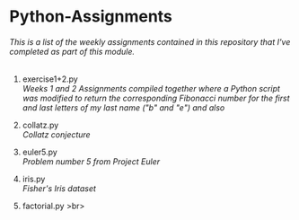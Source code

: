 # Python-Assignments

###### This is a list of the weekly assignments contained in this repository that I've completed as part of this module.

1. exercise1+2.py <br>
*Weeks 1 and 2 Assignments compiled together where a Python script was modified to return the corresponding Fibonacci number for the first and last letters of my last name ("b" and "e") and also* 

2. collatz.py <br>
*Collatz conjecture*

3. euler5.py <br>
*Problem number 5 from Project Euler*

4. iris.py <br>
*Fisher's Iris dataset*

5. factorial.py >br>

